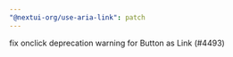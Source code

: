 ```yaml
---
"@nextui-org/use-aria-link": patch
---
```


fix onclick deprecation warning for Button as Link (#4493)
